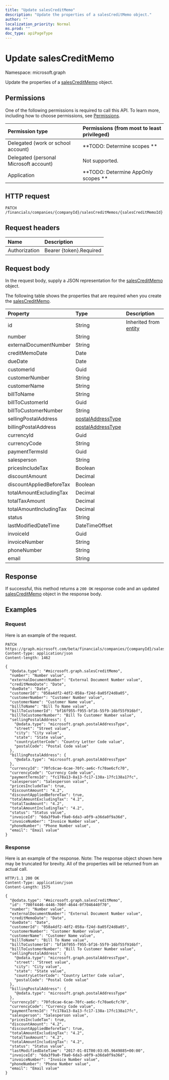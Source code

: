 ```yaml
---
title: "Update salesCreditMemo"
description: "Update the properties of a salesCreditMemo object."
author: ""
localization_priority: Normal
ms.prod: ""
doc_type: apiPageType
---
```


# Update salesCreditMemo

Namespace: microsoft.graph

Update the properties of a [salesCreditMemo](../resources/salescreditmemo.md) object.

## Permissions
One of the following permissions is required to call this API. To learn more, including how to choose permissions, see [Permissions](/concepts/permissions-reference.md).

|Permission type|Permissions (from most to least privileged)|
|:---|:---|
|Delegated (work or school account)|**TODO: Determine scopes **|
|Delegated (personal Microsoft account)|Not supported.|
|Application|**TODO: Determine AppOnly scopes **|

## HTTP request
<!-- {
  "blockType": "ignored"
}
-->
``` http
PATCH /financials/companies/{companyId}/salesCreditMemos/{salesCreditMemoId}
```

## Request headers
|Name|Description|
|:---|:---|
|Authorization|Bearer {token}.Required|

## Request body
In the request body, supply a JSON representation for the [salesCreditMemo](../resources/salescreditmemo.md) object.

The following table shows the properties that are required when you create the [salesCreditMemo](../resources/salescreditmemo.md).

|Property|Type|Description|
|:---|:---|:---|
|id|String| Inherited from [entity](../resources/entity.md)|
|number|String||
|externalDocumentNumber|String||
|creditMemoDate|Date||
|dueDate|Date||
|customerId|Guid||
|customerNumber|String||
|customerName|String||
|billToName|String||
|billToCustomerId|Guid||
|billToCustomerNumber|String||
|sellingPostalAddress|[postalAddressType](../resources/postaladdresstype.md)||
|billingPostalAddress|[postalAddressType](../resources/postaladdresstype.md)||
|currencyId|Guid||
|currencyCode|String||
|paymentTermsId|Guid||
|salesperson|String||
|pricesIncludeTax|Boolean||
|discountAmount|Decimal||
|discountAppliedBeforeTax|Boolean||
|totalAmountExcludingTax|Decimal||
|totalTaxAmount|Decimal||
|totalAmountIncludingTax|Decimal||
|status|String||
|lastModifiedDateTime|DateTimeOffset||
|invoiceId|Guid||
|invoiceNumber|String||
|phoneNumber|String||
|email|String||



## Response
If successful, this method returns a `200 OK` response code and an updated [salesCreditMemo](../resources/salescreditmemo.md) object in the response body.

## Examples

### Request
Here is an example of the request.
<!-- {
  "blockType": "request",
  "name": "update_salescreditmemo"
}
-->
``` http
PATCH https://graph.microsoft.com/beta/financials/companies/{companyId}/salesCreditMemos/{salesCreditMemoId}
Content-type: application/json
Content-length: 1462

{
  "@odata.type": "#microsoft.graph.salesCreditMemo",
  "number": "Number value",
  "externalDocumentNumber": "External Document Number value",
  "creditMemoDate": "Date",
  "dueDate": "Date",
  "customerId": "058a4df2-4df2-058a-f24d-8a05f24d8a05",
  "customerNumber": "Customer Number value",
  "customerName": "Customer Name value",
  "billToName": "Bill To Name value",
  "billToCustomerId": "bf16f955-f955-bf16-55f9-16bf55f916bf",
  "billToCustomerNumber": "Bill To Customer Number value",
  "sellingPostalAddress": {
    "@odata.type": "microsoft.graph.postalAddressType",
    "street": "Street value",
    "city": "City value",
    "state": "State value",
    "countryLetterCode": "Country Letter Code value",
    "postalCode": "Postal Code value"
  },
  "billingPostalAddress": {
    "@odata.type": "microsoft.graph.postalAddressType"
  },
  "currencyId": "70fc6cae-6cae-70fc-ae6c-fc70ae6cfc70",
  "currencyCode": "Currency Code value",
  "paymentTermsId": "fc178a13-8a13-fc17-138a-17fc138a17fc",
  "salesperson": "Salesperson value",
  "pricesIncludeTax": true,
  "discountAmount": "4.2",
  "discountAppliedBeforeTax": true,
  "totalAmountExcludingTax": "4.2",
  "totalTaxAmount": "4.2",
  "totalAmountIncludingTax": "4.2",
  "status": "Status value",
  "invoiceId": "6da3f9a0-f9a0-6da3-a0f9-a36da0f9a36d",
  "invoiceNumber": "Invoice Number value",
  "phoneNumber": "Phone Number value",
  "email": "Email value"
}
```

### Response
Here is an example of the response. Note: The response object shown here may be truncated for brevity. All of the properties will be returned from an actual call.
<!-- {
  "blockType": "response",
  "truncated": true
}
-->
``` http
HTTP/1.1 200 OK
Content-Type: application/json
Content-Length: 1575

{
  "@odata.type": "#microsoft.graph.salesCreditMemo",
  "id": "700f4446-4446-700f-4644-0f7046440f70",
  "number": "Number value",
  "externalDocumentNumber": "External Document Number value",
  "creditMemoDate": "Date",
  "dueDate": "Date",
  "customerId": "058a4df2-4df2-058a-f24d-8a05f24d8a05",
  "customerNumber": "Customer Number value",
  "customerName": "Customer Name value",
  "billToName": "Bill To Name value",
  "billToCustomerId": "bf16f955-f955-bf16-55f9-16bf55f916bf",
  "billToCustomerNumber": "Bill To Customer Number value",
  "sellingPostalAddress": {
    "@odata.type": "microsoft.graph.postalAddressType",
    "street": "Street value",
    "city": "City value",
    "state": "State value",
    "countryLetterCode": "Country Letter Code value",
    "postalCode": "Postal Code value"
  },
  "billingPostalAddress": {
    "@odata.type": "microsoft.graph.postalAddressType"
  },
  "currencyId": "70fc6cae-6cae-70fc-ae6c-fc70ae6cfc70",
  "currencyCode": "Currency Code value",
  "paymentTermsId": "fc178a13-8a13-fc17-138a-17fc138a17fc",
  "salesperson": "Salesperson value",
  "pricesIncludeTax": true,
  "discountAmount": "4.2",
  "discountAppliedBeforeTax": true,
  "totalAmountExcludingTax": "4.2",
  "totalTaxAmount": "4.2",
  "totalAmountIncludingTax": "4.2",
  "status": "Status value",
  "lastModifiedDateTime": "2017-01-01T00:03:05.9649885+00:00",
  "invoiceId": "6da3f9a0-f9a0-6da3-a0f9-a36da0f9a36d",
  "invoiceNumber": "Invoice Number value",
  "phoneNumber": "Phone Number value",
  "email": "Email value"
}
```

